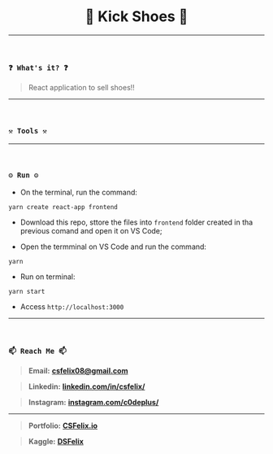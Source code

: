 <h1 align="center">🌟 Kick Shoes 🌟</h1>

----
<br>

### `❓ What's it? ❓`

> React application to sell shoes!!

----
<br>

### `⚒️ Tools ⚒️`



----
<br>

### `⚙️ Run ⚙️`

- On the terminal, run the command:

```
yarn create react-app frontend
```

- Download this repo, sttore the files into `frontend` folder created in tha previous comand and open it on VS Code;

- Open the termminal on VS Code and run the command:

```
yarn
```

- Run on terminal:

```
yarn start
```

- Access `http://localhost:3000`
----
<br>

### `📫 Reach Me 📫`

> **Email:** **[csfelix08@gmail.com](mailto:csfelix08@gmail.com?)**

> **Linkedin:** **[linkedin.com/in/csfelix/](https://www.linkedin.com/in/csfelix/)**

> **Instagram:** **[instagram.com/c0deplus/](https://www.instagram.com/c0deplus/)**

----

> **Portfolio:** **[CSFelix.io](https://csfelix.github.io/)**

> **Kaggle:** **[DSFelix](https://www.kaggle.com/dsfelix)**
